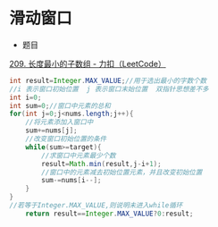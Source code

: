 # 滑动窗口

- 题目

[209. 长度最小的子数组 - 力扣（LeetCode）](https://leetcode.cn/problems/minimum-size-subarray-sum/submissions/)

```java 
int result=Integer.MAX_VALUE;//用于选出最小的字数个数
//i 表示窗口初始位置  j 表示窗口末始位置  双指针思想差不多
int i=0;
int sum=0;//窗口中元素的总和
for(int j=0;j<nums.length;j++){
    //将元素添加入窗口中
    sum+=nums[j];
    //改变窗口初始位置的条件
    while(sum>=target){
        //求窗口中元素最少个数
        result=Math.min(result,j-i+1);
        //窗口中的元素减去初始位置元素，并且改变初始位置
        sum-=nums[i--];
    }
}
//若等于Integer.MAX_VALUE,则说明未进入while循环
	return result==Integer.MAX_VALUE?0:result;
```

